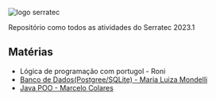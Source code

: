 

![logo serratec](https://media.discordapp.net/attachments/929069726372597815/1083182903707586710/image.png)

<p align="">Repositório como todos as atividades do Serratec 2023.1</p>

<h2> Matérias </h2>
<ul>
<li>Lógica de programação com portugol - Roni 
<li> <a href="https://github.com/Arawns1/Serratec-2023.1/tree/main/Banco%20de%20Dados"> Banco de Dados(Postgree/SQLite) - Maria Luiza Mondelli </a>
<li> <a href="https://github.com/Arawns1/Serratec-2023.1/tree/main/Java%20POO"> Java POO - Marcelo Colares </a>
</ul>
